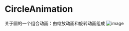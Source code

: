 # CircleAnimation
关于圆的一个组合动画：由缩放动画和旋转动画组成
![image](https://raw.githubusercontent.com/91Shenlan/FaceScanAnimation/master/app/src/main/res/drawable/1.png)
